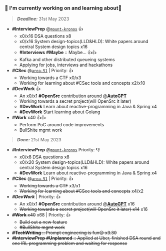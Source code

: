 

### 🔨 I'm currently working on and learning about🌱

> ***Deadline:*** 31st May 2023

- **#InterviewPrep** @[`mount-kronos`](https://github.com/everrover/mount-kronos) 👍
  - x0/x16 DSA questions x8
  - x0/x16 System design-topics(LLD&HLD): White papers around central System design topics x16
  - **#Interviews** **#Maybe** :: Maybe... 👍👍
  - Kafka and other distributed queueing systems
  - Applying for jobs, interviews and hackathons
- **#CSec** @[`area-51`](https://github.com/everrover/area-51) | Priority: 👍
  - Working towards a CTF x0/x3
  - Working for learning about #CSec tools and concepts x2/x10
- **#DevWork** 👍
  - An x0/x1 **#OpenSrc** contribution around @**[AutoGPT](https://github.com/Significant-Gravitas/Auto-GPT)**
  - Working towards a secret project(will OpenSrc it later)
  - **#DevWork** Learn about reactive-programming in Java & Spring x4
  - **#DevWork** Start learning about Golang
- **#Work** x40 👍👍
  - Perform PoC around code improvements
  - BullShite mgmt work

> ***Done:*** 21st May 2023

- **#InterviewPrep** @[`mount-kronos`](https://github.com/everrover/mount-kronos) Priority: 👎
  - x0/x8 DSA questions x8
  - x0/x20 System design-topics(LLD&HLD): White papers around central System design topics x16
  - **#DevWork** Learn about reactive-programming in Java & Spring x4
- **#CSec** @[`area-51`](https://github.com/everrover/area-51) | Priority: 👍
  - ~~Working towards a CTF~~ x3/x1
  - ~~Working for learning about #CSec tools and concepts~~ x4/x2
- ***#DevWork*** | Priority: 👍
  - An x0/x1 **#OpenSrc** contribution around @**[AutoGPT](https://github.com/Significant-Gravitas/Auto-GPT)** x16
  - ~~Working towards a secret project(will OpenSrc it later) x14~~ x16
- ~~**#Work** x40~~ x68 | Priority: 👍
  - ~~Build out a new feature~~
  - ~~#BullShite mgmt work~~
- ~~**#TechWriting** :: Prompt engineering is fun😉 x3.30~~
- ~~**#InterviewPrep** **#Unplanned** :: Applied at Uber, finished DSA round and one IRL programming problem and waiting for response~~
